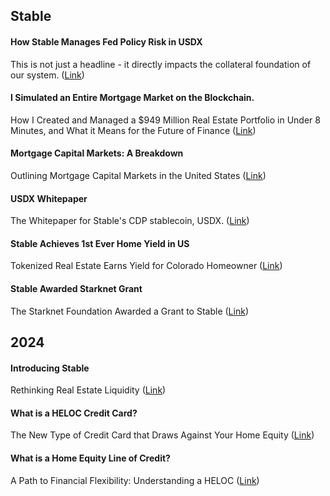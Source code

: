 ## Stable

#### How Stable Manages Fed Policy Risk in USDX
This is not just a headline - it directly impacts the collateral foundation of our system. ([Link](https://medium.com/stable-inc/how-stable-manages-fed-policy-risk-in-usdx-98e3eef92222))

#### I Simulated an Entire Mortgage Market on the Blockchain. 
How I Created and Managed a $949 Million Real Estate Portfolio in Under 8 Minutes, and What it Means for the Future of Finance ([Link](https://medium.com/stable-inc/i-simulated-an-entire-mortgage-market-on-the-blockchain-0a4f8d95ce1e))

#### Mortgage Capital Markets: A Breakdown
Outlining Mortgage Capital Markets in the United States ([Link](https://medium.com/stable-inc/mortgage-capital-markets-a-breakdown-fe5b945ba283?sk=9399ac2d64e85d8a1aecd6afd6f46334))

#### USDX Whitepaper
The Whitepaper for Stable's CDP stablecoin, USDX. ([Link](https://github.com/Stable-Finance/whitepaper))

#### Stable Achieves 1st Ever Home Yield in US
Tokenized Real Estate Earns Yield for Colorado Homeowner ([Link](https://medium.com/stable-inc/stable-achieves-1st-ever-home-yield-in-us-787aaa2b8a3b))

#### Stable Awarded Starknet Grant
The Starknet Foundation Awarded a Grant to Stable ([Link](https://medium.com/stable-inc/stable-awarded-strk-grant-3591222f2524))

## 2024

#### Introducing Stable
Rethinking Real Estate Liquidity ([Link](https://warobson.medium.com/introducing-stable-69537bd7ee99))

#### What is a HELOC Credit Card?
The New Type of Credit Card that Draws Against Your Home Equity ([Link](https://medium.com/regarding-real-estate/what-is-a-heloc-credit-card-6c850c3e5df3?sk=35cfed433a72d2199c9112fdd9fcb5b6))

#### What is a Home Equity Line of Credit?
A Path to Financial Flexibility: Understanding a HELOC ([Link](https://medium.com/regarding-real-estate/what-is-a-home-equity-line-of-credit-cd0df1110456?sk=21f4e2a8c9dd1b6e8fcb3493732c974d))
